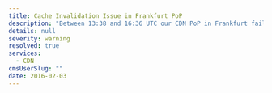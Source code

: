 ```yaml
---
title: Cache Invalidation Issue in Frankfurt PoP
description: "Between 13:38 and 16:36 UTC our CDN PoP in Frankfurt failed to invalidate cached assets for new deploys. Issue has been solved and all deploys from that period invalidated.\n"
details: null
severity: warning
resolved: true
services:
  - CDN
cmsUserSlug: ""
date: 2016-02-03 
---
```



